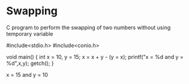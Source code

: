 # Swapping
C program to perform the swapping of two numbers without using temporary variable

#include<stdio.h>
#include<conio.h>

void main()
{
    int x = 10, y = 15;
    x = x + y - (y = x);
    printf("x = %d and y = %d",x,y);
    getch();
}

x = 15 and y = 10
